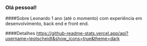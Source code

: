 ### Olá pessoal!

####Sobre Leonardo
1 ano (até o momento) com experiência em desenvolvimento, back end e front end.

####Detalhes
https://github-readme-stats.vercel.app/api?username=leotscheidt&show_icons=true&theme=dark
